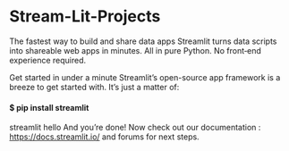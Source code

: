 # Stream-Lit-Projects

The fastest way to build and share data apps
Streamlit turns data scripts into shareable web apps in minutes.
All in pure Python. No front‑end experience required.


Get started in
under a minute
Streamlit’s open-source app framework is a breeze to get started with. It’s just a matter of:


#### $ pip install streamlit

streamlit hello
And you’re done! Now check out our documentation : https://docs.streamlit.io/  and forums for next steps.
